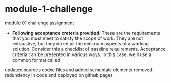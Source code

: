 # module-1-challenge
module 01 challenge assignment


* **Following acceptance creteria provided**: These are the requirements that you must meet to satisfy the scope of work. They are not exhaustive, but they do entail the minimum aspects of a working solution. Consider this a checklist of baseline requirements. Acceptance criteria can be presented in various ways. In this case, we'll use a common format called 

updated sources codxe files and added sementaic elements
removed redundency in code and deployed on github pages
